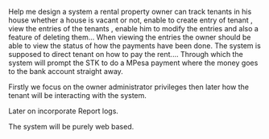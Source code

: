 Help me design a system a rental property owner can track tenants in his house whether a house is vacant or not, enable to create entry of tenant , view the entries of the tenants , enable him to modify the entries and also a feature of deleting them... When viewing the entries the owner should be able to view the status of how the payments have been done.
The system is supposed to direct tenant on how to pay the rent.... Through which the system will prompt the STK to do a MPesa payment where the money goes to the bank account straight away.

Firstly we focus on the owner administrator privileges then later how the tenant will be interacting with the system.

Later on incorporate Report logs.

The system will be purely web based.